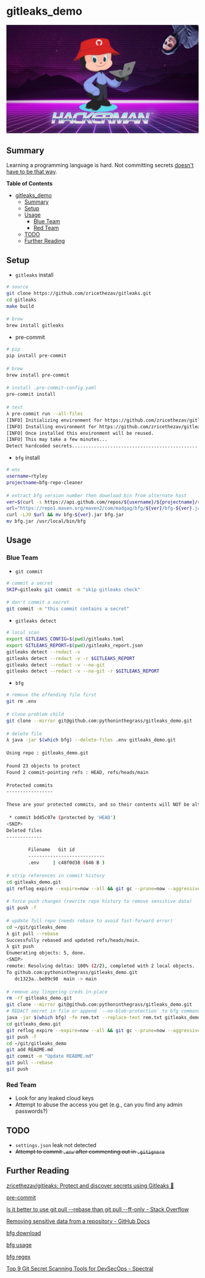 # gitleaks_demo

![hackermancat](img/octocat_hackerman.png)

## Summary
Learning a programming language is hard. Not committing secrets [doesn't have to be that way](https://github.com/zricethezav/gitleak).

**Table of Contents**
* [gitleaks_demo](#gitleaks_demo)
  * [Summary](#summary)
  * [Setup](#setup)
  * [Usage](#usage)
    * [Blue Team](#blue-team)
    * [Red Team](#red-team)
  * [TODO](#todo)
  * [Further Reading](#further-reading)

## Setup
* `gitleaks` install
```bash
# source
git clone https://github.com/zricethezav/gitleaks.git
cd gitleaks
make build

# brew
brew install gitleaks
```
* pre-commit
```bash
# pip
pip install pre-commit

# brew
brew install pre-commit

# install .pre-commit-config.yaml
pre-commit install

# test
λ pre-commit run --all-files
[INFO] Initializing environment for https://github.com/zricethezav/gitleaks.
[INFO] Installing environment for https://github.com/zricethezav/gitleaks.
[INFO] Once installed this environment will be reused.
[INFO] This may take a few minutes...
Detect hardcoded secrets.................................................Passed
```
* `bfg` install
```bash
# env
username=rtyley
projectname=bfg-repo-cleaner

# extract bfg version number then download bin from alternate host
ver=$(curl -s https://api.github.com/repos/${username}/${projectname}/releases/latest | grep tag_name | cut -d '"' -f 4 | sed 's/[^0-9\.]//g')
url="https://repo1.maven.org/maven2/com/madgag/bfg/${ver}/bfg-${ver}.jar"
curl -LJO $url && mv bfg-${ver}.jar bfg.jar
mv bfg.jar /usr/local/bin/bfg
```

## Usage
### Blue Team
* `git commit`
```bash
# commit a secret
SKIP=gitleaks git commit -m "skip gitleaks check"

# don't commit a secret
git commit -m "this commit contains a secret"
```
* `gitleaks detect`
```bash
# local scan
export GITLEAKS_CONFIG=$(pwd)/gitleaks.toml
export GITLEAKS_REPORT=$(pwd)/gitleaks_report.json
gitleaks detect --redact -v
gitleaks detect --redact -v -r $GITLEAKS_REPORT
gitleaks detect --redact -v --no-git
gitleaks detect --redact -v --no-git -r $GITLEAKS_REPORT
```
* `bfg`
```bash
# remove the offending file first
git rm .env

# clone problem child
git clone --mirror git@github.com:pythoninthegrass/gitleaks_demo.git

# delete file
λ java -jar $(which bfg) --delete-files .env gitleaks_demo.git

Using repo : gitleaks_demo.git

Found 23 objects to protect
Found 2 commit-pointing refs : HEAD, refs/heads/main

Protected commits
-----------------

These are your protected commits, and so their contents will NOT be altered:

 * commit bd45c07e (protected by 'HEAD')
<SNIP>
Deleted files
-------------

        Filename   Git id           
        ----------------------------
        .env     | c48f0d38 (646 B )

# strip references in commit history
cd gitleaks_demo.git
git reflog expire --expire=now --all && git gc --prune=now --aggressive

# force push changes (rewrite repo history to remove sensitive data)
git push -f

# update full repo (needs rebase to avoid fast-forward error)
cd ~/git/gitleaks_demo
λ git pull --rebase
Successfully rebased and updated refs/heads/main.
λ git push
Enumerating objects: 5, done.
<SNIP>
remote: Resolving deltas: 100% (2/2), completed with 2 local objects.
To github.com:pythoninthegrass/gitleaks_demo.git
   dc1323a..be09c98  main -> main

# remove any lingering creds in-place
rm -rf gitleaks_demo.git
git clone --mirror git@github.com:pythoninthegrass/gitleaks_demo.git
# REDACT secret in file or append `--no-blob-protection` to bfg command below (destructive)
java -jar $(which bfg) -fe rem.txt --replace-text rem.txt gitleaks_demo.git     # filter-excluding '*.{xml,pdf}'
cd gitleaks_demo.git
git reflog expire --expire=now --all && git gc --prune=now --aggressive
git push -f
cd ~/git/gitleaks_demo
git add README.md
git commit -m "Update README.md"                                                # commit any pending changes
git pull --rebase
git push
```
### Red Team
* Look for any leaked cloud keys
* Attempt to abuse the access you get (e.g., can you find any admin passwords?)

## TODO
* `settings.json` leak not detected
* ~~Attempt to commit `.env` after commenting out in `.gitignore`~~

## Further Reading
[zricethezav/gitleaks: Protect and discover secrets using Gitleaks 🔑](https://github.com/zricethezav/gitleaks)

[pre-commit](https://pre-commit.com/)

[Is it better to use git pull --rebase than git pull --ff-only - Stack Overflow](https://stackoverflow.com/questions/64846230/is-it-better-to-use-git-pull-rebase-than-git-pull-ff-only)

[Removing sensitive data from a repository - GitHub Docs](https://docs.github.com/en/authentication/keeping-your-account-and-data-secure/removing-sensitive-data-from-a-repository)

[bfg download](https://github.com/Installomator/Installomator/blob/main/Installomator.sh#L490)

[bfg usage](https://rtyley.github.io/bfg-repo-cleaner/)

[bfg regex](https://gist.github.com/w0rd-driven/60779ad557d9fd86331734f01c0f69f0?permalink_comment_id=3985799#gistcomment-3985799)

[Top 9 Git Secret Scanning Tools for DevSecOps - Spectral](https://spectralops.io/blog/top-9-git-secret-scanning-tools/)
